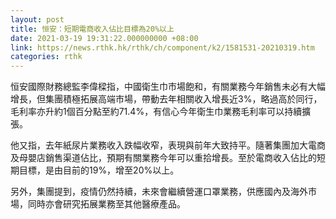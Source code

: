 ```yaml
---
layout: post
title: 恒安：短期電商收入佔比目標為20%以上
date: 2021-03-19 19:31:22.000000000 +08:00
link: https://news.rthk.hk/rthk/ch/component/k2/1581531-20210319.htm
categories: rthk
---
```


恒安國際財務總監李偉樑指，中國衛生巾市場飽和，有關業務今年銷售未必有大幅增長，但集團積極拓展高端市場，帶動去年相關收入增長近3%，略過高於同行，毛利率亦升約1個百分點至約71.4%，有信心今年衛生巾業務毛利率可以持續擴張。

他又指，去年紙尿片業務收入跌幅收窄，表現與前年大致持平。隨著集團加大電商及母嬰店銷售渠道佔比，預期有關業務今年可以重拾增長。至於電商收入佔比的短期目標，是由目前的19%，增至20%以上。

另外，集團提到，疫情仍然持續，未來會繼續營運口罩業務，供應國內及海外市場，同時亦會研究拓展業務至其他醫療產品。
